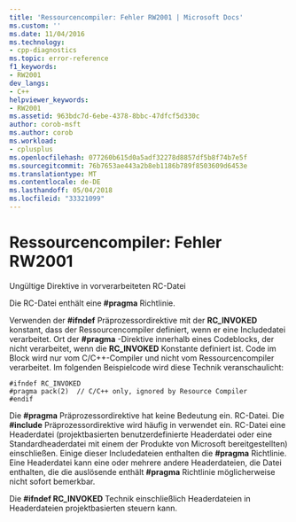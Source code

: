 ```yaml
---
title: 'Ressourcencompiler: Fehler RW2001 | Microsoft Docs'
ms.custom: ''
ms.date: 11/04/2016
ms.technology:
- cpp-diagnostics
ms.topic: error-reference
f1_keywords:
- RW2001
dev_langs:
- C++
helpviewer_keywords:
- RW2001
ms.assetid: 963bdc7d-6ebe-4378-8bbc-47dfcf5d330c
author: corob-msft
ms.author: corob
ms.workload:
- cplusplus
ms.openlocfilehash: 077260b615d0a5adf32278d8857df5b8f74b7e5f
ms.sourcegitcommit: 76b7653ae443a2b8eb1186b789f8503609d6453e
ms.translationtype: MT
ms.contentlocale: de-DE
ms.lasthandoff: 05/04/2018
ms.locfileid: "33321099"
---
```

# <a name="resource-compiler-error-rw2001"></a>Ressourcencompiler: Fehler RW2001
Ungültige Direktive in vorverarbeiteten RC-Datei  
  
 Die RC-Datei enthält eine **#pragma** Richtlinie.  
  
 Verwenden der **#ifndef** Präprozessordirektive mit der **RC_INVOKED** konstant, dass der Ressourcencompiler definiert, wenn er eine Includedatei verarbeitet. Ort der **#pragma** -Direktive innerhalb eines Codeblocks, der nicht verarbeitet, wenn die **RC_INVOKED** Konstante definiert ist. Code im Block wird nur vom C/C++-Compiler und nicht vom Ressourcencompiler verarbeitet. Im folgenden Beispielcode wird diese Technik veranschaulicht:  
  
```  
#ifndef RC_INVOKED  
#pragma pack(2)  // C/C++ only, ignored by Resource Compiler  
#endif  
```  
  
 Die **#pragma** Präprozessordirektive hat keine Bedeutung ein. RC-Datei. Die **#include** Präprozessordirektive wird häufig in verwendet ein. RC-Datei eine Headerdatei (projektbasierten benutzerdefinierte Headerdatei oder eine Standardheaderdatei mit einem der Produkte von Microsoft bereitgestellten) einschließen. Einige dieser Includedateien enthalten die **#pragma** Richtlinie. Eine Headerdatei kann eine oder mehrere andere Headerdateien, die Datei enthalten, die die auslösende enthält **#pragma** Richtlinie möglicherweise nicht sofort bemerkbar.  
  
 Die **#ifndef RC_INVOKED** Technik einschließlich Headerdateien in Headerdateien projektbasierten steuern kann.